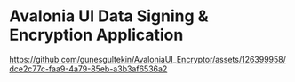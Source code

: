 # Avalonia UI Data Signing & Encryption Application 


https://github.com/gunesgultekin/AvaloniaUI_Encryptor/assets/126399958/dce2c77c-faa9-4a79-85eb-a3b3af6536a2

